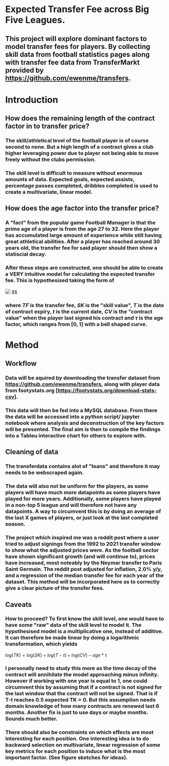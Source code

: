 # Expected Transfer Fee across Big Five Leagues.

## This project will explore dominant factors to model transfer fees for players. By collecting skill data from football statistics pages along with transfer fee data from TransferMarkt provided by https://github.com/ewenme/transfers.



# Introduction

## How does the remaining length of the contract factor in to transfer price?
### The skill/athletical level of the football player is of course second to none. But a high length of a contract gives a club higher leveraging power due to player not being able to move freely without the clubs permission.

### The skill level is difficult to measure without enormous amounts of data. Expected goals, expected assists, percentage passes completed, dribbles completed is used to create a multivariate, linear model.


## How does the age factor into the transfer price? 
### A "fact" from the popular game Football Manager is that the prime age of a player is from the age 27 to 32. Here the player has accumulated large amount of experience while still having great athletical abilities. After a player has reached around 30 years old, the transfer fee for said player should then show a statiscial decay.

### After these steps are constructed, one should be able to create a VERY intuitive model for calculating the expected transfer fee. This is hypothesised taking the form of
<img src="https://render.githubusercontent.com/render/math?math=TF = SK (T-t) CV *exp(-age*\tau)"> $$
### where $TF$ is the transfer fee, $SK$ is the "skill value", $T$ is the date of contract expiry, $t$ is the current date, $CV$ is the "contract value" when the player last signed his contract and $\tau$ is the age factor, which ranges from $[0,1]$ with a bell shaped curve. 


# Method

## Workflow
### Data will be aquired by downloading the transfer dataset from https://github.com/ewenme/transfers, along with player data from footystats.org [https://footystats.org/download-stats-csv]. 

### This data will then be fed into a MySQL database. From there the data will be accessed into a python script/ jupyter notebook where analysis and deconstruction of the key factors will be presented. The final aim is then to compile the findings into a Tableu interactive chart for others to explore with. 

## Cleaning of data

### The transferdata contains alot of "loans" and therefore it may needs to be webscraped again. 

### The data will also not be uniform for the players, as some players will have much more datapoints as some players have played for more years. Additionally, some players have played in a non-top 5 league and will therefore not have any datapoints. A way to circumvent this is by doing an average of the last X games of players, or just look at the last completed season.

### The project which inspired me was a reddit post where a user tried to adjust signings from the 1992 to 2021 transfer window to show what the adjusted prices were. As the football sector have shown significant growth (and will continue to), prices have increased, most noteably by the Neymar transfer to Paris Saint Germain. The reddit post adjusted for inflation, 2.0% y/y, and a regression of the median transfer fee for each year of the dataset. This method will be incorporated here as to correctly give a clear picture of the transfer fees.




## Caveats
### How to proceed? To first know the skill level, one would have to have some "raw" data of the skill level to model it. The hypothesised model is a multiplicative one, instead of additive. It can therefore be made linear by doing a logarithmic transformation, which yields

$log(TK) = log(SK)+log(T-t)+log(CV)-age*\tau$

### I personally need to study this more as the time decay of the contract will annihilate the model approaching minus infinity. However if working with one year is equal to 1, one could circumvent this by assuming that if a contract is not signed for the last window that the contract will not be signed. That is if T-t reaches 0.5 expected TK = 0. But this assumption needs domain knowledge of how many contracts are renewed last 6 months. Another fix is just to use days or maybe months. Sounds much better.

### There should also be constraints on which effects are most interesting for each position. One interesting idea is to do backward selection on multivariate, linear regression of some key metrics for each position to induce what is the most important factor. (See figure sketches for ideas).

